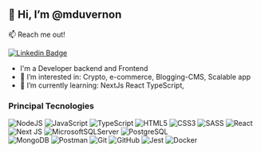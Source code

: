 
## 👋 Hi, I’m @mduvernon

:mailbox: Reach me out!

[![Linkedin Badge](https://img.shields.io/badge/-mduvernon-blue?style=flat-square&logo=Linkedin&logoColor=white&link=https://www.linkedin.com/in/manuel-duvernon-58307a179)](https://www.linkedin.com/in/manuel-duvernon-58307a179)

- I'm a Developer backend and Frontend
- 👀 I’m interested in: Crypto, e-commerce, Blogging-CMS, Scalable app
- 🌱 I’m currently learning: NextJs React TypeScript, 

<div>
 <h3>Principal Tecnologies </h3>
 
 ![NodeJS](https://img.shields.io/badge/node.js-6DA55F?style=for-the-badge&logo=node.js&logoColor=white) 
 ![JavaScript](https://img.shields.io/badge/javascript-%23323330.svg?style=for-the-badge&logo=javascript&logoColor=%23F7DF1E) 
 ![TypeScript](https://img.shields.io/badge/typescript-%23007ACC.svg?style=for-the-badge&logo=typescript&logoColor=white) 
 ![HTML5](https://img.shields.io/badge/html5-%23E34F26.svg?style=for-the-badge&logo=html5&logoColor=white) 
 ![CSS3](https://img.shields.io/badge/css3-%231572B6.svg?style=for-the-badge&logo=css3&logoColor=white) 
 ![SASS](https://img.shields.io/badge/SASS-hotpink.svg?style=for-the-badge&logo=SASS&logoColor=white) 
 ![React](https://img.shields.io/badge/react-%2320232a.svg?style=for-the-badge&logo=react&logoColor=%2361DAFB) 
 ![Next JS](https://img.shields.io/badge/Next-black?style=for-the-badge&logo=next.js&logoColor=white) 
 ![MicrosoftSQLServer](https://img.shields.io/badge/Microsoft%20SQL%20Sever-CC2927?style=for-the-badge&logo=microsoft%20sql%20server&logoColor=white) 
 ![PostgreSQL](https://img.shields.io/badge/PostgreSQL-316192?style=for-the-badge&logo=postgresql&logoColor=white)  
 ![MongoDB](https://img.shields.io/badge/MongoDB-%234ea94b.svg?style=for-the-badge&logo=mongodb&logoColor=white) 
 ![Postman](https://img.shields.io/badge/Postman-FF6C37?style=for-the-badge&logo=postman&logoColor=white) 
 ![Git](https://img.shields.io/badge/git-%23F05033.svg?style=for-the-badge&logo=git&logoColor=white) 
 ![GitHub](https://img.shields.io/badge/github-%23121011.svg?style=for-the-badge&logo=github&logoColor=white) 
 ![Jest](https://img.shields.io/badge/-jest-%23C21325?style=for-the-badge&logo=jest&logoColor=white) 
 ![Docker](https://img.shields.io/badge/docker-%230db7ed.svg?style=for-the-badge&logo=docker&logoColor=white)

</div>




